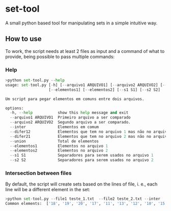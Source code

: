 # set-tool
A small python based tool for manipulating sets in a simple intuitive way.

## How to use

To work, the script needs at least 2 files as input and a command of what to provide, being possible to pass multiple commands:

### Help
```python
>python set-tool.py --help
usage: set-tool.py [-h] [--arquivo1 ARQUIVO1] [--arquivo2 ARQUIVO2] [--inter] [--difer12] [--difer21] [--union]
                   [--elementos1] [--elementos2] [--s1 S1] [--s2 S2]

Um script para pegar elementos em comuns entre dois arquivos.

options:
  -h, --help           show this help message and exit
  --arquivo1 ARQUIVO1  Primeiro arquivo a ser comparado
  --arquivo2 ARQUIVO2  Segundo arquivo a ser comparado.
  --inter              Elementos em comum
  --difer12            Elementos que tem no arquivo 1 mas não no arquivo 2
  --difer21            Elementos que tem no arquivo 2 mas não no arquivo 1
  --union              Total de elementos
  --elementos1         Elementos no arquivo 1
  --elementos2         Elementos no arquivo 2
  --s1 S1              Separadores para serem usados no arquivo 1
  --s2 S2              Separadores para serem usados no arquivo 2
```

### Intersection between files
By default, the script will create sets based on the lines of file, i. e., each line will be a different element in the set:
```python
>python set-tool.py --file1 teste_1.txt  --file2 teste_2.txt --inter
Common elements:  ['18', '19', '20', '17', '11', '13', '12', '10', '15', '14', '16']
```
